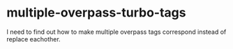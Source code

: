 # multiple-overpass-turbo-tags
I need to find out how to make multiple overpass tags correspond instead of replace eachother. 
